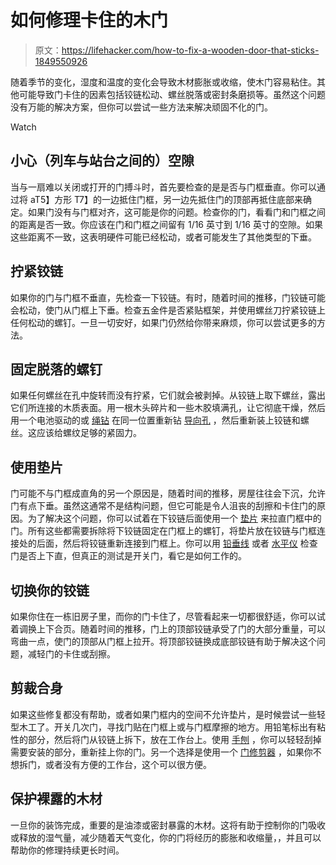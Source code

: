 # 如何修理卡住的木门

> 原文：<https://lifehacker.com/how-to-fix-a-wooden-door-that-sticks-1849550926>

随着季节的变化，湿度和温度的变化会导致木材膨胀或收缩，使木门容易粘住。其他可能导致门卡住的因素包括铰链松动、螺丝脱落或密封条磨损等。虽然这个问题没有万能的解决方案，但你可以尝试一些方法来解决顽固不化的门。

Watch

## 小心（列车与站台之间的）空隙

当与一扇难以关闭或打开的门搏斗时，首先要检查的是是否与门框垂直。你可以通过将 aT5】方形 T7】的一边抵住门框，另一边先抵住门的顶部再抵住底部来确定。如果门没有与门框对齐，这可能是你的问题。检查你的门，看看门和门框之间的距离是否一致。你应该在门和门框之间留有 1/16 英寸到 1/16 英寸的空隙。如果这些距离不一致，这表明硬件可能已经松动，或者可能发生了其他类型的下垂。

## 拧紧铰链

如果你的门与门框不垂直，先检查一下铰链。有时，随着时间的推移，门铰链可能会松动，使门从门框上下垂。检查五金件是否紧贴框架，并使用螺丝刀拧紧铰链上任何松动的螺钉。一旦一切安好，如果门仍然给你带来麻烦，你可以尝试更多的方法。

## 固定脱落的螺钉

如果任何螺丝在孔中旋转而没有拧紧，它们就会被剥掉。从铰链上取下螺丝，露出它们所连接的木质表面。用一根木头碎片和一些木胶填满孔，让它彻底干燥，然后用一个电池驱动的或 [绳钻](https://www.tractorsupply.com/tsc/product/porter-cable-6-amp-3-8-in-drill?cid=Shopping-Google-Organic_Feed-Product-1042656&srsltid=AR5OiO2EmZ-H0SZV9UOhlhl_Pbx-A4ASteVq-ao-dgtGDbXOydiaO5_WE20) 在同一位置重新钻 [导向孔](https://www.homedepot.com/p/RYOBI-Self-Centering-Hinge-Bit-A99SCHB1/312284028?source=shoppingads&locale=en-US&pla&mtc=SHOPPING-BF-CDP-GGL-D25T-025_007_PWR_TOOL_ACC-NA-Multi-NA-PMAX-NA-NA-NA-NA-NBR-NA-NA-NA-Power_Tool_Accessories&cm_mmc=SHOPPING-BF-CDP-GGL-D25T-025_007_PWR_TOOL_ACC-NA-Multi-NA-PMAX-NA-NA-NA-NA-NBR-NA-NA-NA-Power_Tool_Accessories-71700000099112584--&gclid=CjwKCAjwg5uZBhATEiwAhhRLHoa2N45CHyCgcwu3m0bzXDAVSvdrKwx6i0b2rF2H_HaFrO1VnklTthoClLgQAvD_BwE&gclsrc=aw.ds) ，然后重新装上铰链和螺丝。这应该给螺纹足够的紧固力。

## 使用垫片

门可能不与门框成直角的另一个原因是，随着时间的推移，房屋往往会下沉，允许门有点下垂。虽然这通常不是结构问题，但它可能是令人沮丧的刮擦和卡住门的原因。为了解决这个问题，你可以试着在下铰链后面使用一个 [垫片](https://www.hingeoutlet.com/products/door-hinge-shims-3-5-inch-4-inch-or-4-5-inch?variant=15930641481777) 来拉直门框中的门。所有这些都需要拆除将下铰链固定在门框上的螺钉，将垫片放在铰链与门框连接处的后面，然后将铰链重新连接到门框上。你可以用 [铅垂线](https://www.homedepot.com/p/Empire-8-oz-Steel-Plumb-Bob-908/100148665?source=shoppingads&locale=en-US&&mtc=SHOPPING-BF-CDP-GGL-D25T-025_001_HAND_TOOLS-NA-Multi-NA-SMART-NA-NA-NA-NA-NBR-NA-NA-NA-Hand_Tools_TopSell&cm_mmc=SHOPPING-BF-CDP-GGL-D25T-025_001_HAND_TOOLS-NA-Multi-NA-SMART-NA-NA-NA-NA-NBR-NA-NA-NA-Hand_Tools_TopSell-71700000086053656-58700007291967538-92700072581141399&gclid=CjwKCAjwg5uZBhATEiwAhhRLHvOn_Ay4zA2eRdCqWXprcBKIKQvcXV_qAPJJp-v5wMVJk8ySd4-hSBoCjxUQAvD_BwE&gclsrc=aw.ds) 或者 [水平仪](https://www.buildclub.com/product/bc9_-66211113) 检查门是否上下直，但真正的测试是开关门，看它是如何工作的。

## 切换你的铰链

如果你住在一栋旧房子里，而你的门卡住了，尽管看起来一切都很舒适，你可以试着调换上下合页。随着时间的推移，门上的顶部铰链承受了门的大部分重量，可以弯曲一点，使门的顶部从门框上拉开。将顶部铰链换成底部铰链有助于解决这个问题，减轻门的卡住或刮擦。

## 剪裁合身

如果这些修复都没有帮助，或者如果门框内的空间不允许垫片，是时候尝试一些轻型木工了。开关几次门，寻找门贴在门框上或与门框摩擦的地方。用铅笔标出有粘性的部分，然后将门从铰链上拆下，放在工作台上。使用 [手刨](https://www.lowes.com/pd/Kobalt-3-in-Small-Trimming-Plane/4062649?cm_mmc=shp-_-c-_-prd-_-tol-_-ggl-_-LIA_TOL_216_Construction-Hand-Tools-_-4062649-_-local-_-0-_-0&ds_rl=1286981&gclid=CjwKCAjwg5uZBhATEiwAhhRLHn1hVuDGFQtR76V39yFJZWWMb3K3EGIuVDM3f1grSctRfrhqGPdh7RoC5kQQAvD_BwE&gclsrc=aw.ds) ，你可以轻轻刮掉需要安装的部分，重新挂上你的门。另一个选择是使用一个 [门修剪器](https://www.homedepot.com/p/RYOBI-Wood-Door-Trimmer-A99DT01/314116668?source=shoppingads&locale=en-US&pla&mtc=SHOPPING-BF-CDP-GGL-D25T-025_007_PWR_TOOL_ACC-NA-Multi-NA-PMAX-NA-NA-NA-NA-NBR-NA-NA-NA-Power_Tool_Accessories&cm_mmc=SHOPPING-BF-CDP-GGL-D25T-025_007_PWR_TOOL_ACC-NA-Multi-NA-PMAX-NA-NA-NA-NA-NBR-NA-NA-NA-Power_Tool_Accessories-71700000099112584--&gclid=CjwKCAjwg5uZBhATEiwAhhRLHsy9rMjUqPNFrbfJ5a-HdA1_ke_kX2ApJNyxeh91_tRKNTVYM89y1BoC3FoQAvD_BwE&gclsrc=aw.ds) ，如果你不想拆门，或者没有方便的工作台，这个可以很方便。

## 保护裸露的木材

一旦你的装饰完成，重要的是油漆或密封暴露的木材。这将有助于控制你的门吸收或释放的湿气量，减少随着天气变化，你的门将经历的膨胀和收缩量，，并且可以帮助你的修理持续更长时间。